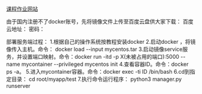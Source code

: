 [课程作业网站](http://uml163.github.io/UML/.)


由于国内注册不了docker账号，先将镜像文件上传至百度云盘供大家下载：
百度云地址：
密码：

部署服务端过程：
1.根据自己的操作系统按教程安装docker 
2.启动docker ，将镜像传入主机。命令： docker load  --input mycentos.tar
3.启动镜像service服务，并设置端口映射。命令：docker run -itd -p X(未被占用的端口):5000 --name mycontainer --privileged  mycentos init
4.查看容器ID。命令：docker ps -a。
5.进入mycontainer容器。命令：docker exec -ti ID /bin/bash
6.cd到指定目录：
cd root/myapp/test
7.执行命令运行程序：
python3 manager.py runserver
